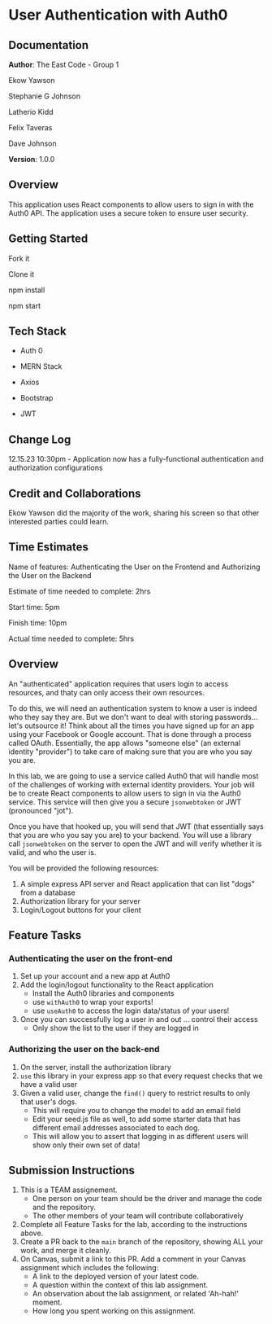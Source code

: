 # User Authentication with Auth0

## Documentation

**Author**: The East Code - Group 1

Ekow Yawson

Stephanie G Johnson

Latherio Kidd

Felix Taveras

Dave Johnson

**Version**: 1.0.0 

## Overview

This application uses React components to allow users to sign in with the Auth0 API. The application uses a secure token to ensure user security. 

## Getting Started

Fork it 

Clone it

npm install

npm start

## Tech Stack

- Auth 0

- MERN Stack

- Axios

- Bootstrap

- JWT

## Change Log

12.15.23 10:30pm - Application now has a fully-functional authentication and authorization configurations

## Credit and Collaborations

Ekow Yawson did the majority of the work, sharing his screen so that other interested parties could learn. 

## Time Estimates

Name of features: Authenticating the User on the Frontend and Authorizing the User on the Backend

Estimate of time needed to complete: 2hrs

Start time: 5pm

Finish time: 10pm

Actual time needed to complete: 5hrs


## Overview

An "authenticated" application requires that users login to access resources, and thaty can only access their own resources.

To do this, we will need an authentication system to know a user is indeed who they say they are. But we don't want to deal with storing passwords... let's outsource it! Think about all the times you have signed up for an app using your Facebook or Google account. That is done through a process called OAuth. Essentially, the app allows "someone else" (an external identity "provider") to take care of making sure that you are who you say you are.

In this lab, we are going to use a service called Auth0 that will handle most of the challenges of working with external identity providers. Your job will be to create React components to allow users to sign in via the Auth0 service. This service will then give you a secure `jsonwebtoken` or JWT (pronounced "jot").

Once you have that hooked up, you will send that JWT (that essentially says that you are who you say you are) to your backend. You will use a library call `jsonwebtoken` on the server to open the JWT and will verify whether it is valid, and who the user is.

You will be provided the following resources:

1. A simple express API server and React application that can list "dogs" from a database
1. Authorization library for your server
1. Login/Logout buttons for your client


## Feature Tasks

### Authenticating the user on the front-end

1. Set up your account and a new app at Auth0
1. Add the login/logout functionality to the React application
   - Install the Auth0 libraries and components
   - use `withAuth0` to wrap your exports!
   - use `useAuth0` to access the login data/status of your users!
1. Once you can successfully log a user in and out ... control their access
   - Only show the list to the user if they are logged in

### Authorizing the user on the back-end

1. On the server, install the authorization library
1. `use` this library in your express app so that every request checks that we have a valid user
1. Given a valid user, change the `find()` query to restrict results to only that user's dogs.
   - This will require you to change the model to add an email field
   - Edit your seed.js file as well, to add some starter data that has different email addresses associated to each dog.
   - This will allow you to assert that logging in as different users will show only their own set of data!


## Submission Instructions

1. This is a TEAM assignement.
   - One person on your team should be the driver and manage the code and the repository.
   - The other members of your team will contribute collaboratively
1. Complete all Feature Tasks for the lab, according to the instructions above.
1. Create a PR back to the `main` branch of the repository, showing ALL your work, and merge it cleanly.
1. On Canvas, submit a link to this PR. Add a comment in your Canvas assignment which includes the following:
    - A link to the deployed version of your latest code.
    - A question within the context of this lab assignment.
    - An observation about the lab assignment, or related 'Ah-hah!' moment.
    - How long you spent working on this assignment.
